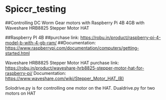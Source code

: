# Spiccr_testing
##Controlling DC Worm Gear motors with Raspberry Pi 4B 4GB with Waveshare HRB8825 Stepper Motor HAT

##Raspberry PI 4B
##purchase link: https://robu.in/product/raspberry-pi-4-model-b-with-4-gb-ram/
##Documentation: https://www.raspberrypi.com/documentation/computers/getting-started.html

Waveshare HRB8825 Stepper Motor HAT
purchase link: https://robu.in/product/waveshare-hrb8825-stepper-motor-hat-for-raspberry-pi/
Documentation: https://www.waveshare.com/wiki/Stepper_Motor_HAT_(B)


Solodrive.py is for controlling one motor on the HAT.
Dualdrive.py for two motors on HAT
